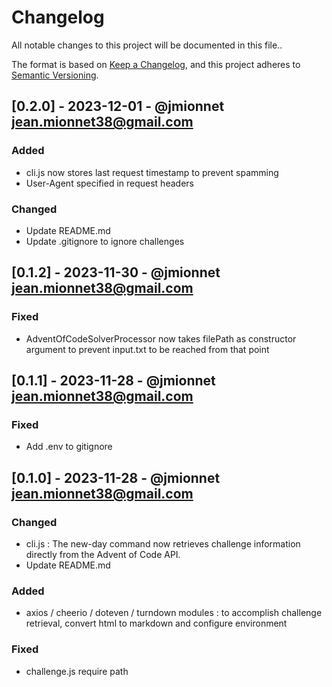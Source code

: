 # Changelog
All notable changes to this project will be documented in this file..

The format is based on [Keep a Changelog](https://keepachangelog.com/en/1.0.0/),
and this project adheres to [Semantic Versioning](https://semver.org/spec/v2.0.0.html).

## [0.2.0] - 2023-12-01 - @jmionnet <jean.mionnet38@gmail.com>
### Added
- cli.js now stores last request timestamp to prevent spamming
- User-Agent specified in request headers

### Changed
- Update README.md
- Update .gitignore to ignore challenges

## [0.1.2] - 2023-11-30 - @jmionnet <jean.mionnet38@gmail.com>
### Fixed
- AdventOfCodeSolverProcessor now takes filePath as constructor argument to prevent input.txt to be reached from that point

## [0.1.1] - 2023-11-28 - @jmionnet <jean.mionnet38@gmail.com>
### Fixed
- Add .env to gitignore

## [0.1.0] - 2023-11-28 - @jmionnet <jean.mionnet38@gmail.com>
### Changed
- cli.js : The new-day command now retrieves challenge information directly from the Advent of Code API.
- Update README.md

### Added
- axios / cheerio / doteven / turndown modules : to accomplish challenge retrieval, convert html to markdown and configure environment

### Fixed
- challenge.js require path